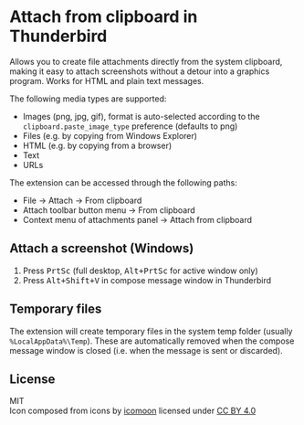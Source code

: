 # Attach from clipboard in Thunderbird

Allows you to create file attachments directly from the system clipboard, making
it easy to attach screenshots without a detour into a graphics program. Works for HTML and plain text messages.

The following media types are supported:

* Images (png, jpg, gif), format is auto-selected according to the `clipboard.paste_image_type` preference (defaults to png)
* Files (e.g. by copying from Windows Explorer)
* HTML (e.g. by copying from a browser)
* Text
* URLs

The extension can be accessed through the following paths:

* File → Attach → From clipboard
* Attach toolbar button menu → From clipboard
* Context menu of attachments panel → Attach from clipboard

## Attach a screenshot (Windows)

1. Press <kbd>PrtSc</kbd> (full desktop, <kbd>Alt+PrtSc</kbd> for active window only)
2. Press <kbd>Alt+Shift+V</kbd> in compose message window in Thunderbird

## Temporary files

The extension will create temporary files in the system temp folder (usually `%LocalAppData%\Temp`). These are automatically removed when the compose message window is closed (i.e. when the message is sent or discarded).

## License

MIT<br>
Icon composed from icons by [icomoon](https://icomoon.io/) licensed under [CC BY 4.0](http://creativecommons.org/licenses/by/4.0/)
